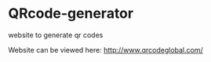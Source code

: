 # QRcode-generator
website to generate qr codes

Website can be viewed here: http://www.qrcodeglobal.com/
